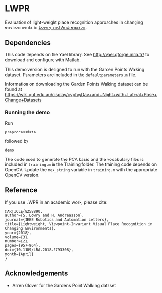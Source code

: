 # LWPR

Evaluation of light-weight place recognition approaches in changing environments in [Lowry and Andreasson](http://ieeexplore.ieee.org/document/8258890/?arnumber=8258890).

## Dependencies

This code depends on the Yael library.
See http://yael.gforge.inria.fr/ to download and configure with Matlab.

This demo version is designed to run with the Garden Points Walking dataset. Parameters are included in the ```defaultparameters.m``` file.

Information on downloading the Garden Points Walking dataset can be found at https://wiki.qut.edu.au/display/cyphy/Day+and+Night+with+Lateral+Pose+Change+Datasets

### Running the demo

Run 

```
preprocessdata
```

followed by

```
demo
```

The code used to generate the PCA basis and the vocabulary files is included in ```training.m``` in the Training folder. The training code depends on OpenCV. Update the ```mex_string``` variable in ```training.m``` with the appropriate OpenCV version.

## Reference

If you use LWPR in an academic work, please cite:

```
@ARTICLE{8258890, 
author={S. Lowry and H. Andreasson}, 
journal={IEEE Robotics and Automation Letters}, 
title={Lightweight, Viewpoint-Invariant Visual Place Recognition in Changing Environments}, 
year={2018}, 
volume={3}, 
number={2}, 
pages={957-964}, 
doi={10.1109/LRA.2018.2793308}, 
month={April}
}
```

## Acknowledgements

* Arren Glover for the Gardens Point Walking dataset
